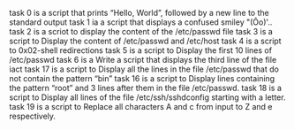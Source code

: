 task 0 is  a script that prints “Hello, World”, followed by a new line to the standard output
task 1 ia a script that displays a confused smiley "(Ôo)'..
task 2 is a scriot to display the content of the /etc/passwd file
task 3 is a script to Display the content of /etc/passwd and /etc/host
task 4 is a script to 0x02-shell redirections
task 5 is a script to Display the first 10 lines of /etc/passwd
task 6 is a Write a script that displays the third line of the file iact
task 17 is a script to Display all the lines in the file /etc/passwd that do not contain the pattern “bin”
task 16 is a script to Display lines containing the pattern “root” and 3 lines after them in the file /etc/passwd.
task 18 is a script to Display all lines of the file /etc/ssh/sshdconfig starting with a letter.
task 19 is a script to Replace all characters A and c from input to Z and e respectively.
